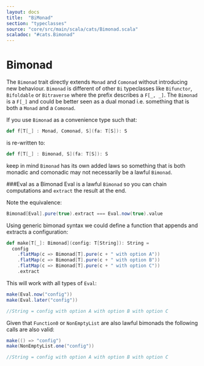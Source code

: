 ```yaml
---
layout: docs
title:  "BiMonad"
section: "typeclasses"
source: "core/src/main/scala/cats/Bimonad.scala"
scaladoc: "#cats.Bimonad"
---
```

# Bimonad

The `Bimonad` trait directly extends `Monad` and `Comonad` without introducing new behaviour. `Bimonad` is 
different of other `Bi` typeclasses like `Bifunctor`, `Bifoldable` or `Bitraverse` where the prefix describes a
`F[_, _]`. The `Bimonad` is a `F[_]` and could be better seen as a dual monad i.e. something that is both a `Monad` and 
a `Comonad`.

If you use `Bimonad` as a convenience type such that:
```scala mdoc:silent
def f[T[_] : Monad, Comonad, S](fa: T[S]): S
```
is re-written to:
```scala  mdoc:silent
def f[T[_] : Bimonad, S](fa: T[S]): S
```
keep in mind `Bimonad` has its own added laws so something that is both monadic and comonadic may 
not necessarily be a lawful `Bimonad`.

###Eval as a Bimonad
Eval is a lawful `Bimonad` so you can chain computations and `extract` the result at the end.

Note the equivalence:
```scala mdoc
Bimonad[Eval].pure(true).extract === Eval.now(true).value
```

Using generic bimonad syntax we could define a function that appends and extracts a configuration:
```scala mdoc
def make[T[_]: Bimonad](config: T[String]): String = 
  config
    .flatMap(c => Bimonad[T].pure(c + " with option A"))
    .flatMap(c => Bimonad[T].pure(c + " with option B"))
    .flatMap(c => Bimonad[T].pure(c + " with option C"))
    .extract
```

This will work with all types of `Eval`:
```scala mdoc
make(Eval.now("config"))
make(Eval.later("config"))

//String = config with option A with option B with option C
```

Given that `Function0` or `NonEmptyList` are also lawful bimonads the following calls are also valid:
```scala mdoc
make(() => "config")
make(NonEmptyList.one("config"))

//String = config with option A with option B with option C
```